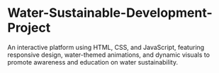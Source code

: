 # Water-Sustainable-Development-Project
An interactive platform using HTML, CSS, and JavaScript, featuring responsive design, water-themed animations, and dynamic visuals to promote awareness and education on water sustainability.
